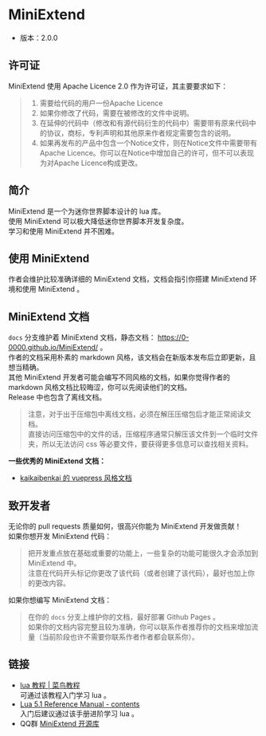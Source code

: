 # MiniExtend
- 版本：2.0.0  

## 许可证
MiniExtend 使用 Apache Licence 2.0 作为许可证，其主要要求如下：  
> 1. 需要给代码的用户一份Apache Licence  
> 2. 如果你修改了代码，需要在被修改的文件中说明。  
> 3. 在延伸的代码中（修改和有源代码衍生的代码中）需要带有原来代码中的协议，商标，专利声明和其他原来作者规定需要包含的说明。  
> 4. 如果再发布的产品中包含一个Notice文件，则在Notice文件中需要带有Apache Licence。你可以在Notice中增加自己的许可，但不可以表现为对Apache Licence构成更改。  

## 简介
MiniExtend 是一个为<a title="理论上支持任何使用迷你世界引擎的软件，例如迷你编程">迷你世界</a>脚本设计的 lua 库。  
使用 MiniExtend 可以极大降低迷你世界脚本开发复杂度。  
学习和使用 MiniExtend 并不困难。  

## 使用 MiniExtend
作者会维护比较准确详细的 MiniExtend 文档，文档会指引你搭建 MiniExtend 环境和使用 MiniExtend 。  

## MiniExtend 文档
`docs` 分支维护着 MiniExtend 文档，静态文档： <https://0-0000.github.io/MiniExtend/> 。  
作者的文档采用朴素的 markdown 风格，该文档会在新版本发布后立即更新，且想当精确。  
其他 MiniExtend 开发者可能会编写不同风格的文档，如果你觉得作者的 markdown 风格文档比较晦涩，你可以先阅读他们的文档。  
Release 中也包含了离线文档。  
> 注意，对于出于压缩包中离线文档，必须在解压压缩包后才能正常阅读文档。  
> 直接访问压缩包中的文件的话，压缩程序通常只解压该文件到一个临时文件夹，所以无法访问 css 等必要文件，要获得更多信息可以查找相关资料。  

**一些优秀的 MiniExtend 文档：**  
- [kaikaibenkai 的 vuepress 风格文档](https://kaikaibenkai.github.io/MiniExtendDoc/)  

## 致开发者
无论你的 pull requests 质量如何，很高兴你能为 MiniExtend 开发做贡献！  
如果你想开发 MiniExtend 代码：  
> 把开发重点放在基础或重要的功能上，一些复杂的功能可能很久才会添加到 MiniExtend 中。  
> 注意在代码开头标记你更改了该代码（或者创建了该代码），最好也加上你的更改内容。  

如果你想编写 MiniExtend 文档：  
> 在你的 `docs` 分支上维护你的文档，最好部署 Github Pages 。  
> 如果你的文档内容完整且较为准确，你可以联系作者推荐你的文档来增加流量（当前阶段也许不需要你联系作者作者都会联系你）。  

## 链接 ##
- [lua 教程 | 菜鸟教程](https://www.runoob.com/lua/lua-tutorial.html)  
可通过该教程入门学习 lua 。  
- [Lua 5.1 Reference Manual - contents](http://www.lua.org/manual/5.1/)  
入门后建议通过该手册进阶学习 lua 。  
- QQ群 [MiniExtend 开源库](https://jq.qq.com/?_wv=1027&k=PfLcOMQw)  
